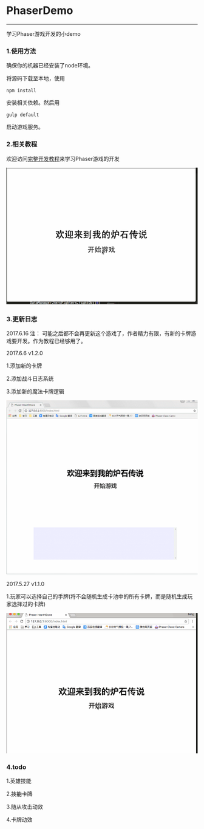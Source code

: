 # PhaserDemo

---

学习Phaser游戏开发的小demo

### 1.使用方法

确保你的机器已经安装了node环境。

将源码下载至本地，使用

```
npm install
```

安装相关依赖。然后用

```
gulp default
```

启动游戏服务。

### 2.相关教程

欢迎访问[完整开发教程](https://sangliang.github.io/Timing-House/2017/04/15/%E4%BD%BF%E7%94%A8Phaser%E6%9D%A5%E5%BC%80%E5%8F%91%E6%88%91%E7%9A%84%E7%82%89%E7%9F%B3%E4%BC%A0%E8%AF%B4(%E4%B8%80)/)来学习Phaser游戏的开发

![image](https://raw.githubusercontent.com/SangLiang/Blog/gh-pages/pics/201609/33.gif)

### 3.更新日志  

2017.6.16 注： 可能之后都不会再更新这个游戏了，作者精力有限，有新的卡牌游戏要开发。作为教程已经够用了。

2017.6.6 v1.2.0

1.添加新的卡牌

2.添加战斗日志系统

3.添加新的魔法卡牌逻辑

![image](https://raw.githubusercontent.com/SangLiang/Blog/gh-pages/pics/201609/35.gif)

2017.5.27  v1.1.0

1.玩家可以选择自己的手牌(将不会随机生成卡池中的所有卡牌，而是随机生成玩家选择过的卡牌)

![image](https://raw.githubusercontent.com/SangLiang/Blog/gh-pages/pics/201609/34.gif)

### 4.todo

1.英雄技能

2.~~技能卡牌~~

3.随从攻击动效

4.卡牌动效